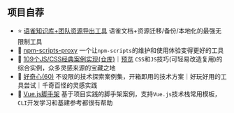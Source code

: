 <!-- <h1 align="left"><img src="https://raw.githubusercontent.com/vannvan/vannvan/main/Hi.gif" width="30px">嘿, 你好哇！</h1> -->

<!-- ![SVG Banners](https://svg-banners.vercel.app/api?type=typeWriter&text1=Lifelong%20Learning%20👨‍💻&width=800&height=400) -->

<!-- 我是觉·白，欢迎到访！ -->

<!-- > 一个爱折腾的<b>前端工程师</b>，专注于有价值的事情，长期主义者和行动派。 -->


## 项目自荐

- ⭐️ [语雀知识库+团队资源导出工具](https://github.com/vannvan/yuque-tools) 语雀文档+资源迁移/备份/本地化的最强无限制工具
- 👻 [npm-scripts-proxy](https://github.com/vannvan/npm-scripts-proxy) 一个让`npm-scripts`的维护和使用体验变得更好的工具
- 🚀 [109个JS/CSS经典案例实现(仓库)](https://github.com/vannvan/web-explore-demo)｜[预览](https://vannvan.github.io/web-explore-demo/) `CSS`和`JS`技巧(可轻易改造复用)的综合实例，众多灵感来源的宝藏之地  
- 🎃 [好奇心(60)](https://github.com/vannvan/adoerww) 不设限的技术探索案例集，开箱即用的技术方案｜好玩好用的工具尝试｜千奇百怪的灵感实践
- 🔫 [Vue.js脚手架](https://github.com/vannvan/wwvue-cli) 基于项目实践的脚手架案例，支持`Vue.js`技术栈常用模板，`CLI`开发学习和基建参考都很有帮助
<!-- - [Sukit CLI](https://github.com/vannvan/sukit-cli)`Sukit CLI`是一个前端开发命令行工具，旨在通过高拓展性的工具集灵活定义适配前端工程体系中所需的工具链...   -->
<!-- - 🌼 [前端周边资源/工具导航站(仓库)](https://github.com/vannvan/adoerww/tree/master/nav-refactor)｜[预览](https://wwnav.netlify.app/) 一个积累了多年的私有导航，干货、工具、周边一应俱全，找资源、找站点不再发愁 -->

<!-- - 🍗 [技术月刊(日更)-仓库](https://github.com/vannvan/front-end-monthly)｜[Vercel预览](https://front-end-monthly.vercel.app/) 涵盖了开源工具、技术新视界、技术方案、优质好文等最新优质资源，支持`RSS`订阅
-->
<!-- ## vannvan's秘密花园(戳👇图可入) -->
<!-- <a href="https://www.yuque.com/vannvan" target="_blank"><img src="https://p.ipic.vip/r894ol.png"></a> -->
<!-- MON DEC 16 2024 23:25:23 GMT+0000 (COORDINATED UNIVERSAL TIME) -->

